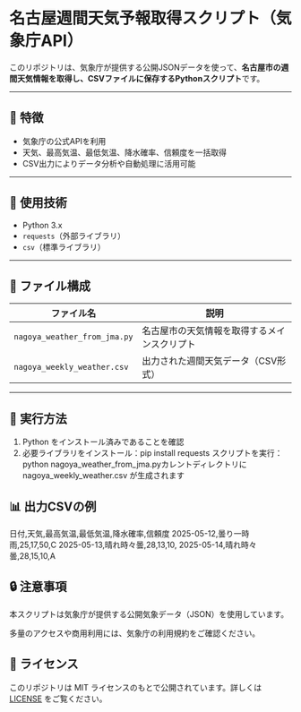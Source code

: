 # 名古屋週間天気予報取得スクリプト（気象庁API）

  このリポジトリは、気象庁が提供する公開JSONデータを使って、**名古屋市の週間天気情報を取得し、CSVファイルに保存するPythonスクリプト**です。

---

## 📌 特徴

  - 気象庁の公式APIを利用
  - 天気、最高気温、最低気温、降水確率、信頼度を一括取得
  - CSV出力によりデータ分析や自動処理に活用可能

---

## 🔧 使用技術

  - Python 3.x
  - `requests`（外部ライブラリ）
  - `csv`（標準ライブラリ）

---

## 📁 ファイル構成

  | ファイル名                    | 説明                                      |
  |------------------------------|-------------------------------------------|
  | `nagoya_weather_from_jma.py` | 名古屋市の天気情報を取得するメインスクリプト  |
  | `nagoya_weekly_weather.csv`  | 出力された週間天気データ（CSV形式）          |

---

## 🚀 実行方法

1. Python をインストール済みであることを確認
2. 必要ライブラリをインストール：pip install requests
   スクリプトを実行：
   python nagoya_weather_from_jma.pyカレントディレクトリに nagoya_weekly_weather.csv が生成されます

## 📊 出力CSVの例

  日付,天気,最高気温,最低気温,降水確率,信頼度
  2025-05-12,曇り一時雨,25,17,50,C
  2025-05-13,晴れ時々曇,28,13,10,
  2025-05-14,晴れ時々曇,28,15,10,A

## 🔒 注意事項
  本スクリプトは気象庁が提供する公開気象データ（JSON）を使用しています。
  
  多量のアクセスや商用利用には、気象庁の利用規約をご確認ください。

## 📎 ライセンス
  このリポジトリは MIT ライセンスのもとで公開されています。詳しくは [LICENSE](./LICENSE) をご覧ください。

